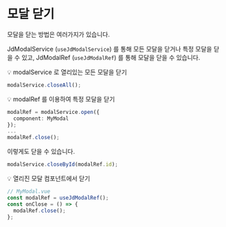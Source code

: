 # 모달 닫기

모달을 닫는 방법은 여러가지가 있습니다.

JdModalService (`useJdModalService`) 를 통해 모든 모달을 닫거나 특정 모달을 닫을 수 있고,
JdModalRef (`useJdModalRef`) 를 통해 모달을 닫을 수 있습니다.

💡 modalService 로 열리있는 모든 모달을 닫기

```ts
modalService.closeAll();
```

💡 modalRef 를 이용하여 특정 모달을 닫기

```ts
modalRef = modalService.open({
  component: MyModal
});
...
modalRef.close();
```

이렇게도 닫을 수 있습니다.

```ts
modalService.closeById(modalRef.id);
```

💡 열리진 모달 컴포넌트에서 닫기

```ts
// MyModal.vue
const modalRef = useJdModalRef();
const onClose = () => {
  modalRef.close();
};
```
